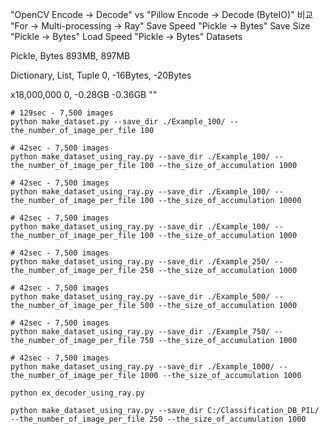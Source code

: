 
"OpenCV Encode -> Decode" vs "Pillow Encode -> Decode (ByteIO)" 비교
"For -> Multi-processing -> Ray"
Save Speed "Pickle -> Bytes"
Save Size "Pickle -> Bytes"
Load Speed "Pickle -> Bytes"
Datasets

Pickle, Bytes
893MB, 897MB

Dictionary, List, Tuple
0, -16Bytes, -20Bytes

x18,000,000 
0, -0.28GB -0.36GB
""

```
# 129sec - 7,500 images
python make_dataset.py --save_dir ./Example_100/ --the_number_of_image_per_file 100

# 42sec - 7,500 images
python make_dataset_using_ray.py --save_dir ./Example_100/ --the_number_of_image_per_file 100 --the_size_of_accumulation 1000

# 42sec - 7,500 images
python make_dataset_using_ray.py --save_dir ./Example_100/ --the_number_of_image_per_file 100 --the_size_of_accumulation 10000
```

```
# 42sec - 7,500 images
python make_dataset_using_ray.py --save_dir ./Example_100/ --the_number_of_image_per_file 100 --the_size_of_accumulation 1000

# 42sec - 7,500 images
python make_dataset_using_ray.py --save_dir ./Example_250/ --the_number_of_image_per_file 250 --the_size_of_accumulation 1000

# 42sec - 7,500 images
python make_dataset_using_ray.py --save_dir ./Example_500/ --the_number_of_image_per_file 500 --the_size_of_accumulation 1000

# 42sec - 7,500 images
python make_dataset_using_ray.py --save_dir ./Example_750/ --the_number_of_image_per_file 750 --the_size_of_accumulation 1000

# 42sec - 7,500 images
python make_dataset_using_ray.py --save_dir ./Example_1000/ --the_number_of_image_per_file 1000 --the_size_of_accumulation 1000
```

```
python ex_decoder_using_ray.py
```

```
python make_dataset_using_ray.py --save_dir C:/Classification_DB_PIL/ --the_number_of_image_per_file 250 --the_size_of_accumulation 1000
```